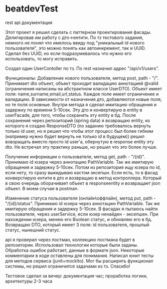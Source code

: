 # beatdevTest
rest api документация

Этот проект я решил сделать с паттерном проектирования фасады. Делигировав им работу с дто->ентити. По тз тестового задания, немного не понял что имелось ввиду под "уникальный id нового пользователя", это можно понять как автоинкремент, так и UUID. Сделал без UUID, но если подразумевалось что нужно его использовать, то могу исправить. 

Создал один UserContoller по тз. По rest назначил адрес "/api/v1/users".

Функционалы:
Добавление нового пользователя, метод post, path - "/". Принимает dto объект, объект проходит валидацию аннотацией @valid (ограничения написаны на абстрактном классе UserDTO). Объект имеет поля: name,surname,email,url,status. Каждое поле имеет ограничение и валидацию. В зависимости от назначения дто, добавляются новые поля, но те поля основные. Внутри метода я сделал имитацию обращения и задержку по времени 5-10сек. Эту дто я конвертирую в entity в userFacade, для того, чтобы сохранить эту entity в бд. После сохранения через репозиторий (spring data) я возвращаю entity, из которого я создаю ResponseDTO (по заданию требовалось вернуть только id user, но я решил что чтобы этот процесс был более гибким (например нужно будет вернуть не только id в будущем)) решил вовзращать вместо просто id user'a, обернутую в response entity эту dto. Не встречал эту практику раньше, но решил что это более лучше.

Получение информации о пользователе, метод get, path - "/{id}". Принимаю id юзера через аннотацию PathVariable. Так же имитирую обращения и задержку 5-10сек. Потом из репозитория ищу юзера по id, если нету, то сразу выкидываю кастом эксепшн. Если есть, то в фасад конверстирую ентити в дто и возвращаю в метод контроллера. Который в свою очередь оборачивает объект в responseentity и возвращает json объект. В моем случае в postman. 

Изменение статуса пользователя (онлайн\оффлайн), метод put, path - "/{id}/status". Принимаю id юзера через аннотацию PathVariable. Так же имитирую обращения и задержку 5-10сек. В фасадах я пытаюсь найти пользователя, через userService, если юзер ненайден - эксепшен. При нахождении юзера, меняю его Boolean статус, и обновляю его в бд. Возвращаю DTO, который имеет 3 поля: id пользователя, прошлый статус, нынешний статус.


api я проверил через постман, коллекцию постмана будет в репозитории. Использовал технологии которые были заданы. Обработка ошибок работает, данные в формате json. Некоторые комментарии в коде оставлены для понимания. Написал юнит тесты для методов сервиса (junit+mockito). Мог бы расширить функционал системы, но решил ограничится задачами из тз. Спасибо!



Тестовое сделал за вечер: документация час; проработка логики, архитектуры 2-3 часа
